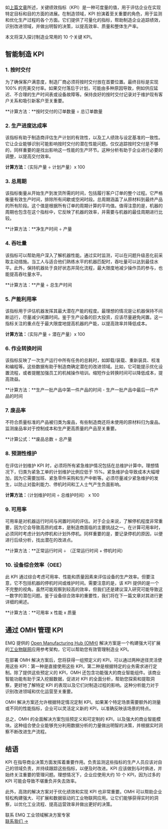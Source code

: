 如[上篇文章](https://www.emqx.com/zh/blog/a-deep-dive-into-kpis-for-smart-manufacturing)所述，关键绩效指标（KPI）是一种可度量的值，用于评估企业在实现特定目标和目的方面的进展。在制造领域，KPI 扮演着至关重要的角色，用于监测和优化生产过程的各个方面。它们提供了可量化的指标，帮助制造企业追踪绩效，识别改进领域，并做出明智的决策，以提高效率、质量和整体生产率。

本文将深入探讨制造业常用的 10 个关键 KPI。

## 智能制造 KPI

### 1. 按时交付

为了确保客户满意度，制造厂商必须将按时交付放在首要位置。最终目标是实现 100% 的完美交付率。如果交付落后于计划，可能由多种原因导致，例如供应延迟、不合理的生产时间表或设备故障等。保持良好的按时交付记录对于维护现有客户关系和吸引新客户至关重要。

**计算方法：**按时交付的订单数量 ÷ 总订单数量

### 2. 生产进度达成率

该指标有助于制造商评估生产计划的有效性，以及工人绩效与设定基准的一致性。它让企业能够识别可能影响按时交付的潜在性能问题。仅仅追踪按时交付是不够的，同样重要的是找出影响这一性能的生产环节。这种分析有助于企业进行必要的调整，以提高交付效率。

**计算方法：**（实际产量 ÷ 计划产量）x 100

### 3. 总周期

该指标衡量从开始生产到发货所需的时间，包括履行客户订单的整个过程。它严格衡量有效生产时间，排除所有间歇或空闲时段。总周期涵盖了从原材料到最终产品的所有阶段。这个值是根据所有订单的周期计算的平均值。值得注意的是，机器的周期也包含在这个指标中，它反映了机器的效率，并需要与机器的最佳周期进行比较。

**计算方法：**净生产时间 ÷ 产量

### 4. 吞吐量

该指标可以帮助用户深入了解机器性能。通过实时监测，可以在问题升级恶化前采取主动措施。当工人与适合他们熟练水平的机器匹配时，吞吐量可以达到最佳水平。此外，保持机器处于良好状态并简化流程，最大限度地减少操作员的参与，也能提高吞吐量水平。

**计算方法：**产量 ÷ 总生产时间

### 5. 产能利用率

该指标用于评估机器发挥其最大潜在产能的程度。最理想的情况是让机器保持不间断运行，尽量减少闲置时间。鉴于生产设备的巨大投资，应该尽量避免闲置。这一指标关注的重点在于最大限度地提高机器的产能，以提高效率并降低成本。

**计算方法：**（实际产量 ÷ 潜在产量）x 100

### 6. 作业转换时间

该指标反映了一次生产运行中所有任务的总耗时，如卸载/装载、重新装具、校准和编程等。这些数据有助于制造商确定潜在的改进领域。比如，它可能提示优化设置流程，或者提醒加强员工的机械操作培训。缩短作业转换时间可以降低成本，提高效益。

**计算方法：**生产一批产品中第一件产品的时间 - 生产一批产品中最后一件产品的时间

### 7. 废品率

不符合质量标准的产品被归类为废品，有些制造商还将未使用的原材料归为废品。监测废品率对于控制成本和生产更高质量的产品至关重要。

**计算公式：**废品总数 ÷ 总产量

### 8. 预测性维护

在评估计划维护 KPI 时，必须将所有紧急维护情况包括在总维护计算中。理想情况下，归类为紧急工单的计划维护比例应低于 15%。紧急维护会导致成本大幅增加，因为它需要加班、紧急零件采购和生产中断等。必须尽量减少紧急维护的发生，以防止对盈利能力、停机时间和工人士气产生负面影响。

**计算方法：**（计划维护时间 ÷ 总维护时间） x 100

### 9. 可用率

可用率是对机器运行时间与闲置时间的评估。对于企业来说，了解停机程度非常重要，因为它会导致高昂的成本，是制造商面临的主要挑战之一。在计算可用率时，必须同时考虑计划内停机和计划外停机。同样重要的是，要记录停机的原因，以便进行后续分析，找出潜在的改进点。

**计算方法：**正常运行时间 ÷ （正常运行时间 + 停机时间）

### 10. 设备综合效率（OEE）

此 KPI 通过综合考虑可用率、性能和质量因素来评估设备的生产效率。但要注意，它不包括机器的停机时间或维护时间。需要注意的是，该 KPI 提供的是一个不完整的视角。虽然可能观察到较高的效率，但我们还是建议深入研究可能导致这一数字的潜在问题。鉴于设备综合效率的重要性，我们将在下一篇文章对其进行更详细的阐述。

**计算方法：**可用率 x 性能 x 质量

## 通过 OMH 管理 KPI

EMQ 提供的 [Open Manufacturing Hub (OMH)](https://www.emqx.com/zh/blog/open-manufacturing-hub-a-reference-architecture-for-industrial-iot) 解决方案是一个构建强大可扩展的[工业物联网](https://www.emqx.com/zh/blog/iiot-explained-examples-technologies-benefits-and-challenges)应用参考架构，它可以帮助您有效管理制造业 KPI。

在部署 OMH 解决方案后，您将获得一组预定义的 KPI，可以通过两种途径灵活使用这些 KPI：第一种是直接使用这些 KPI，第二种是根据特定的业务需求进行定制。除了提供这些预定义的 KPI，OMH 还包含功能强大的商业智能组件。该商业智能功能有助于深入挖掘数据，促进对 KPI 的全面分析，帮助您探索和提取洞察，更好地了解特定 KPI 的表现以及它们对制造过程的影响。这种分析能力对于识别改进领域和优化运营至关重要。

OMH 解决方案还允许根据特定情况定制 KPI。如果某个特定场景需要额外的测量或不同的性能指标，企业可以灵活定义新的 KPI，以准确反映该场景的特点。

总之，OMH 的全面解决方案包括预定义和可定制的 KPI，以及强大的商业智能模块。这种组合使企业能够充分利用数据分析的力量做出明智的决策，并根据实时洞察不断改进生产流程。

## 结语

KPI 在指导商业决策方面发挥着重要作用。负责监测这些指标的生产人员应该对自己的领域负责，并持续跟踪这些指标，以便及时改进。KPI 应该做到与时俱进，并始终关注重要的管理问题。理想情况下，企业应使用大约 10 个 KPI，因为过多的 KPI 可能会导致不堪重负并失去效率。

此外，高效的解决方案对于优化绩效和实现 KPI 也非常重要。OMH 可以帮助企业轻松构建强大、可扩展和数据驱动的工业物联网应用。让它们能够获得实时的洞察，以优化工业流程、提高运营效率并做出更好的决策。



<section class="promotion">
    <div>
        联系 EMQ 工业领域解决方案专家
    </div>
    <a href="https://www.emqx.com/zh/contact?product=solutions" class="button is-gradient px-5">联系我们 →</a>
</section>
